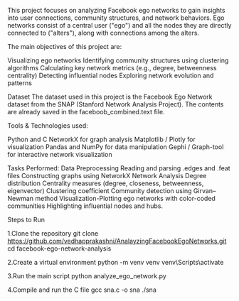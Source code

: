 This project focuses on analyzing Facebook ego networks to gain insights into user connections, community structures, and network behaviors. Ego networks consist of a central user ("ego") and all the nodes they are directly connected to ("alters"), along with connections among the alters.

The main objectives of this project are:

Visualizing ego networks
Identifying community structures using clustering algorithms
Calculating key network metrics (e.g., degree, betweenness centrality)
Detecting influential nodes
Exploring network evolution and patterns

Dataset
The dataset used in this project is the Facebook Ego Network dataset from the SNAP (Stanford Network Analysis Project).
The contents are already saved in the faceboob_combined.text file.

Tools & Technologies used: 

Python and C
NetworkX for graph analysis
Matplotlib / Plotly for visualization
Pandas and NumPy for data manipulation
Gephi / Graph-tool for interactive network visualization

Tasks Performed:
  Data Preprocessing
  Reading and parsing .edges and .feat files
  Constructing graphs using NetworkX
  Network Analysis
  Degree distribution
  Centrality measures (degree, closeness, betweenness, eigenvector)
  Clustering coefficient
  Community detection using Girvan–Newman method
  Visualization-Plotting ego networks with color-coded communities
  Highlighting influential nodes and hubs.

Steps to Run

1.Clone the repository
git clone https://github.com/vedhapprakashni/AnalayzingFacebookEgoNetworks.git
cd facebook-ego-network-analysis

2.Create a virtual environment
python -m venv venv
venv\Scripts\activate

3.Run the main script
python analyze_ego_network.py

4.Compile and run the C file
gcc sna.c -o sna
./sna




